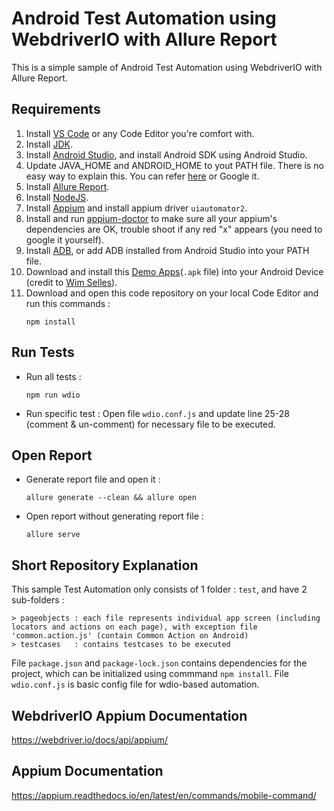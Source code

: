 # Android Test Automation using WebdriverIO with Allure Report
This is a simple sample of Android Test Automation using WebdriverIO with Allure Report.

## Requirements

1. Install [VS Code](https://code.visualstudio.com/) or any Code Editor you're comfort with.
2. Install [JDK](https://www.oracle.com/java/technologies/downloads/).
3. Install [Android Studio](https://developer.android.com/studio/install), and install Android SDK using Android Studio.
4. Update JAVA_HOME and ANDROID_HOME to yout PATH file. There is no easy way to explain this. You can refer [here](https://medium.com/@zorozeri/setting-up-java-home-5abae0118bfe) or Google it.
5. Install [Allure Report](https://allurereport.org/docs/install/).
6. Install [NodeJS](https://nodejs.org/en/download/prebuilt-installer). 
7. Install [Appium](https://appium.io/docs/en/2.2/quickstart/install/) and install appium driver `uiautomator2`.
8. Install and run [appium-doctor](https://www.npmjs.com/package/appium-doctor) to make sure all your appium's dependencies are OK, trouble shoot if any red "x" appears (you need to google it yourself).
9. Install [ADB](https://www.xda-developers.com/install-adb-windows-macos-linux/), or add ADB installed from Android Studio into your PATH file.
10. Download and install this [Demo Apps](https://github.com/saucelabs/my-demo-app-rn/releases)(`.apk` file) into your Android Device (credit to [Wim Selles](https://github.com/wswebcreation)).
11. Download and open this code repository on your local Code Editor and run this commands :
    ```
    npm install
    ```
   
## Run Tests
* Run all tests : 
   ```
   npm run wdio
   ```

* Run specific test :
  Open file `wdio.conf.js` and update line 25-28 (comment & un-comment) for necessary file to be executed.

## Open Report
*  Generate report file and open it :

   ```
   allure generate --clean && allure open
   ```
*  Open report without generating report file :

   ```
   allure serve
   ```
   

## Short Repository Explanation

This sample Test Automation only consists of 1 folder : `test`, and have 2 sub-folders : 
   ```
   > pageobjects : each file represents individual app screen (including locators and actions on each page), with exception file 'common.action.js' (contain Common Action on Android)
   > testcases   : contains testcases to be executed
   ```
File `package.json` and `package-lock.json` contains dependencies for the project, which can be initialized using commmand `npm install`.
File  `wdio.conf.js` is basic config file for wdio-based automation.

## WebdriverIO Appium Documentation
https://webdriver.io/docs/api/appium/

## Appium Documentation
https://appium.readthedocs.io/en/latest/en/commands/mobile-command/
